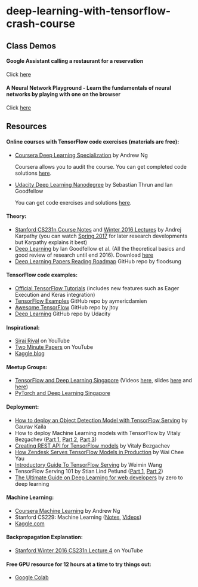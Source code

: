 # deep-learning-with-tensorflow-crash-course

## Class Demos

#### Google Assistant calling a restaurant for a reservation
Click [here](https://youtu.be/-RHG5DFAjp8)

#### A Neural Network Playground - Learn the fundamentals of neural networks by playing with one on the browser
Click [here](https://playground.tensorflow.org)

## Resources

#### Online courses with TensorFlow code exercises (materials are free):
+ [Coursera Deep Learning Specialization](https://www.coursera.org/specializations/deep-learning) by Andrew Ng

  Coursera allows you to audit the course. You can get completed code solutions [here](https://github.com/enggen/Deep-Learning-Coursera). 
+ [Udacity Deep Learning Nanodegree](https://www.udacity.com/course/deep-learning-nanodegree--nd101) by Sebastian Thrun and Ian Goodfellow
  
  You can get code exercises and solutions [here](https://github.com/udacity/deep-learning).

#### Theory:
+ [Stanford CS231n Course Notes](http://cs231n.github.io/) and [Winter 2016 Lectures](https://www.youtube.com/watch?v=NfnWJUyUJYU&list=PLkt2uSq6rBVctENoVBg1TpCC7OQi31AlC) by Andrej Karpathy (you can watch [Spring 2017](https://www.youtube.com/watch?v=vT1JzLTH4G4&list=PLC1qU-LWwrF64f4QKQT-Vg5Wr4qEE1Zxk) for later research developments but Karpathy explains it best)
+ [Deep Learning](http://www.deeplearningbook.org/) by Ian Goodfellow et al. (All the theoretical basics and good review of research until end 2016). Download [here](https://github.com/janishar/mit-deep-learning-book-pdf)
+ [Deep Learning Papers Reading Roadmap](https://github.com/floodsung/Deep-Learning-Papers-Reading-Roadmap) GitHub repo by floodsung

#### TensorFlow code examples:
+ [Official TensorFlow Tutorials](https://www.tensorflow.org/get_started/) (includes new features such as Eager Execution and Keras integration)
+ [TensorFlow Examples](https://github.com/aymericdamien/TensorFlow-Examples) GitHub repo by aymericdamien
+ [Awesome TensorFlow](https://github.com/jtoy/awesome-tensorflow) GitHub repo by jtoy
+ [Deep Learning](https://github.com/udacity/deep-learning) GitHub repo by Udacity

#### Inspirational:
+ [Siraj Rival](https://www.youtube.com/channel/UCWN3xxRkmTPmbKwht9FuE5A) on YouTube
+ [Two Minute Papers](https://www.youtube.com/channel/UCbfYPyITQ-7l4upoX8nvctg) on YouTube
+ [Kaggle blog](http://blog.kaggle.com/)

#### Meetup Groups:
+ [TensorFlow and Deep Learning Singapore](https://www.meetup.com/TensorFlow-and-Deep-Learning-Singapore/) (Videos [here](engineers.sg), slides [here](http://blog.mdda.net/) and [here](https://github.com/samwit/TensorFlowTalks))
+ [PyTorch and Deep Learning Singapore](https://www.meetup.com/PyTorch-and-Deep-Learning-Singapore/)

#### Deployment:
+ [How to deploy an Object Detection Model with TensorFlow Serving](https://medium.freecodecamp.org/how-to-deploy-an-object-detection-model-with-tensorflow-serving-d6436e65d1d9) by Gaurav Kaila
+ How to deploy Machine Learning models with TensorFlow by Vitaly Bezgachev ([Part 1](https://towardsdatascience.com/how-to-deploy-machine-learning-models-with-tensorflow-part-1-make-your-model-ready-for-serving-776a14ec3198), [Part 2](https://towardsdatascience.com/how-to-deploy-machine-learning-models-with-tensorflow-part-2-containerize-it-db0ad7ca35a7), [Part 3](https://medium.com/@vitaly.bezgachev/how-to-deploy-machine-learning-models-with-tensorflow-part-3-into-the-cloud-7115ff774bb6))
+ [Creating REST API for TensorFlow models](https://becominghuman.ai/creating-restful-api-to-tensorflow-models-c5c57b692c10) by Vitaly Bezgachev
+ [How Zendesk Serves TensorFlow Models in Production](https://medium.com/zendesk-engineering/how-zendesk-serves-tensorflow-models-in-production-751ee22f0f4b) by Wai Chee Yau
+ [Introductory Guide To TensorFlow Serving](https://weiminwang.blog/2017/09/12/introductory-guide-to-tensorflow-serving/) by Weimin Wang
+ TensorFlow Serving 101 by Stian Lind Petlund ([Part 1](https://medium.com/epigramai/tensorflow-serving-101-pt-1-a79726f7c103), [Part 2](https://medium.com/epigramai/tensorflow-serving-101-pt-2-682eaf7469e7))
+ [The Ultimate Guide on Deep Learning for web developers](https://www.zerotodeeplearning.com/blog/ultimate-guide-on-deep-learning-for-web-developers/) by zero to deep learning

#### Machine Learning:
+ [Coursera Machine Learning](https://www.coursera.org/learn/machine-learning) by Andrew Ng
+ Stanford CS229: Machine Learning ([Notes](http://cs229.stanford.edu/syllabus.html), [Videos](https://www.youtube.com/watch?v=UzxYlbK2c7E&list=PL7FnO5AWye3YU4LeayDKP1AhOqJBAdBYt))
+ [Kaggle.com](https://www.kaggle.com/)

#### Backpropagation Explanation:
+ [Stanford Winter 2016 CS231n Lecture 4](https://www.youtube.com/watch?v=59Hbtz7XgjM) on YouTube

#### Free GPU resource for 12 hours at a time to try things out:
+ [Google Colab](https://colab.research.google.com/)

